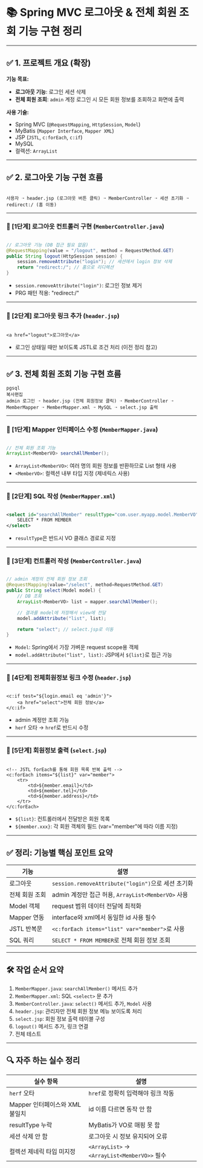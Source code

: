 # 📚 Spring MVC 로그아웃 & 전체 회원 조회 기능 구현 정리

---

## ✅ 1. 프로젝트 개요 (확장)

**기능 목표:**

- **로그아웃 기능**: 로그인 세션 삭제
- **전체 회원 조회**: `admin` 계정 로그인 시 모든 회원 정보를 조회하고 화면에 출력

**사용 기술:**

- Spring MVC (`@RequestMapping`, `HttpSession`, `Model`)
- MyBatis (`Mapper Interface`, `Mapper XML`)
- JSP (`JSTL`, `c:forEach`, `c:if`)
- MySQL
- 컬렉션: `ArrayList`

---

## ✅ 2. 로그아웃 기능 구현 흐름

```

사용자 ➝ header.jsp (로그아웃 버튼 클릭) ➝ MemberController ➝ 세션 초기화 ➝ redirect:/ (홈 이동)

```

---

### 🔹 [1단계] 로그아웃 컨트롤러 구현 (`MemberController.java`)

```java

// 로그아웃 기능 (DB 접근 필요 없음)
@RequestMapping(value = "/logout", method = RequestMethod.GET)
public String logout(HttpSession session) {
    session.removeAttribute("login"); // 세션에서 login 정보 삭제
    return "redirect:/"; // 홈으로 리디렉션
}

```

- `session.removeAttribute("login")`: 로그인 정보 제거
- PRG 패턴 적용: "redirect:/"

---

### 🔹 [2단계] 로그아웃 링크 추가 (`header.jsp`)

```

<a href="logout">로그아웃</a>

```

- 로그인 상태일 때만 보이도록 JSTL로 조건 처리 (이전 정리 참고)

---

## ✅ 3. 전체 회원 조회 기능 구현 흐름

```
pgsql
복사편집
admin 로그인 ➝ header.jsp (전체 회원정보 클릭) ➝ MemberController ➝ MemberMapper ➝ MemberMapper.xml ➝ MySQL ➝ select.jsp 출력

```

---

### 🔹 [1단계] Mapper 인터페이스 수정 (`MemberMapper.java`)

```java

// 전체 회원 조회 기능
ArrayList<MemberVO> searchAllMember();

```

- `ArrayList<MemberVO>`: 여러 명의 회원 정보를 반환하므로 List 형태 사용
- `<MemberVO>`: 컬렉션 내부 타입 지정 (제네릭스 사용)

---

### 🔹 [2단계] SQL 작성 (`MemberMapper.xml`)

```xml

<select id="searchAllMember" resultType="com.user.myapp.model.MemberVO">
    SELECT * FROM MEMBER
</select>

```

- `resultType`은 반드시 VO 클래스 경로로 지정

---

### 🔹 [3단계] 컨트롤러 작성 (`MemberController.java`)

```java

// admin 계정의 전체 회원 정보 조회
@RequestMapping(value="/select", method=RequestMethod.GET)
public String select(Model model) {
    // DB 조회
    ArrayList<MemberVO> list = mapper.searchAllMember();

    // 결과를 model에 저장해서 view에 전달
    model.addAttribute("list", list);

    return "select"; // select.jsp로 이동
}

```

- `Model`: Spring에서 가장 가벼운 request scope용 객체
- `model.addAttribute("list", list)`: JSP에서 `${list}`로 접근 가능

---

### 🔹 [4단계] 전체회원정보 링크 수정 (`header.jsp`)

```

<c:if test="${login.email eq 'admin'}">
    <a href="select">전체 회원 정보</a>
</c:if>

```

- admin 계정만 조회 가능
- `herf` 오타 → `href`로 반드시 수정

---

### 🔹 [5단계] 회원정보 출력 (`select.jsp`)

```

<!-- JSTL forEach를 통해 회원 목록 반복 출력 -->
<c:forEach items="${list}" var="member">
    <tr>
        <td>${member.email}</td>
        <td>${member.tel}</td>
        <td>${member.address}</td>
    </tr>
</c:forEach>

```

- `${list}`: 컨트롤러에서 전달받은 회원 목록
- `${member.xxx}`: 각 회원 객체의 필드 (var="member"에 따라 이름 지정)

---

## ✅ 정리: 기능별 핵심 포인트 요약

| 기능 | 설명 |
| --- | --- |
| 로그아웃 | `session.removeAttribute("login")`으로 세션 초기화 |
| 전체 회원 조회 | admin 계정만 접근 허용, `ArrayList<MemberVO>` 사용 |
| Model 객체 | request 범위 데이터 전달에 최적화 |
| Mapper 연동 | interface와 xml에서 동일한 id 사용 필수 |
| JSTL 반복문 | `<c:forEach items="list" var="member">`로 사용 |
| SQL 쿼리 | `SELECT * FROM MEMBER`로 전체 회원 정보 조회 |

---

## 🛠 작업 순서 요약

1. `MemberMapper.java`: `searchAllMember()` 메서드 추가
2. `MemberMapper.xml`: SQL `<select>` 문 추가
3. `MemberController.java`: `select()` 메서드 추가, `Model` 사용
4. `header.jsp`: 관리자만 전체 회원 정보 메뉴 보이도록 처리
5. `select.jsp`: 회원 정보 출력 테이블 구성
6. `logout()` 메서드 추가, 링크 연결
7. 전체 테스트

---

## 🔍 자주 하는 실수 정리

| 실수 항목 | 설명 |
| --- | --- |
| `herf` 오타 | `href`로 정확히 입력해야 링크 작동 |
| Mapper 인터페이스와 XML 불일치 | id 이름 다르면 동작 안 함 |
| resultType 누락 | MyBatis가 VO로 매핑 못 함 |
| 세션 삭제 안 함 | 로그아웃 시 정보 유지되어 오류 |
| 컬렉션 제네릭 타입 미지정 | `<ArrayList>` → `<ArrayList<MemberVO>>` 필수 |